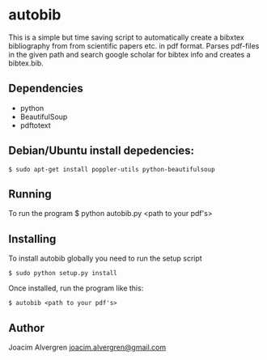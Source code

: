 autobib
=========

This is a simple but time saving script to automatically create a 
bibxtex bibliography from from scientific papers etc. in pdf 
format. Parses pdf-files in the given path and search google 
scholar for bibtex info and creates a bibtex.bib. 

Dependencies
------------
-    python
-    BeautifulSoup
-    pdftotext 

Debian/Ubuntu install depedencies:
----------------------------------
    $ sudo apt-get install poppler-utils python-beautifulsoup

Running
-------
To run the program
    $ python autobib.py <path to your pdf's>

Installing
----------
To install autobib globally you need to run the setup script

    $ sudo python setup.py install

Once installed, run the program like this:

    $ autobib <path to your pdf's>

Author
------
Joacim Alvergren <joacim.alvergren@gmail.com>

